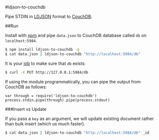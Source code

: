 #ldjson-to-couchdb

Pipe STDIN in [LDJSON](http://en.wikipedia.org/wiki/Line_Delimited_JSON) format to [CouchDB](http://couchdb.apache.org/).

##Run

Install with [npm](https://www.npmjs.org/) and pipe `data.json` to CouchDB database called `db` on `localhost:5984`.

```bash
$ npm install ldjson-to-couchdb -g
$ cat data.json | ldjson-to-couchdb "http://localhost:5984/db"
```

It is your [job](http://docs.couchdb.org/en/latest/intro/api.html#databases) to make sure that `db` exists:

```bash
$ curl -X PUT http://127.0.0.1:5984/db
```

If using the module programmatically, you can pipe the output from CouchDB as follows:

```coffee-script
var through = require('ldjson-to-couchdb')
process.stdin.pipe(through).pipe(process.stdout)
```

###Insert vs Update

If you pass a `key` as an argument, we will update existing document rather than bulk insert (which us much faster).

```bash
$ cat data.json | ldjson-to-couchdb "http://localhost:5984/db" _id
```